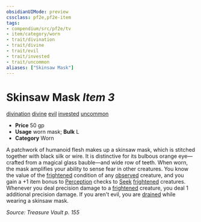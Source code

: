 ```yaml
---
obsidianUIMode: preview
cssclass: pf2e,pf2e-item
tags:
- compendium/src/pf2e/tv
- item/category/worn
- trait/divination
- trait/divine
- trait/evil
- trait/invested
- trait/uncommon
aliases: ["Skinsaw Mask"]
---
```

# Skinsaw Mask *Item 3*  
[divination](rules/traits/divination.md)  [divine](rules/traits/divine.md)  [evil](rules/traits/evil.md)  [invested](rules/traits/invested.md)  [uncommon](rules/traits/uncommon.md)  

- **Price** 50 gp
- **Usage** worn mask; **Bulk** L
- **Category** Worn

A patchwork of humanoid flesh makes up a skinsaw mask, which is stitched together with black silk or wire. It is distinctive for its bulbous orange eye—crafted from a magical glass bauble—and wide row of teeth. When worn, the mask amplifies your ability to sense fear in other creatures. You know the value of the [frightened](rules/conditions.md#Frightened) condition of any [observed](rules/conditions.md#Observed) creature, and you gain a +1 item bonus to [Perception](compendium/skills.md#Perception) checks to [Seek](rules/actions/seek.md) [frightened](rules/conditions.md#Frightened) creatures. Whenever you deal precision damage to a [frightened](rules/conditions.md#Frightened) creature, you deal 1 additional precision damage. If you aren't evil, you are [drained](rules/conditions.md#Drained) while wearing a skinsaw mask.

*Source: Treasure Vault p. 155*